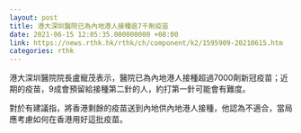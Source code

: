 ```yaml
---
layout: post
title: 港大深圳醫院已為內地港人接種逾7千劑疫苗
date: 2021-06-15 12:05:35.000000000 +08:00
link: https://news.rthk.hk/rthk/ch/component/k2/1595909-20210615.htm
categories: rthk
---
```


港大深圳醫院院長盧寵茂表示，醫院已為內地港人接種超過7000劑新冠疫苗；近期的疫苗，9成會預留給接種第二針的人，約打第一針可能會有難度。

對於有建議指，將香港剩餘的疫苗送到內地供內地港人接種，他認為不適合，當局應考慮如何在香港用好這批疫苗。
